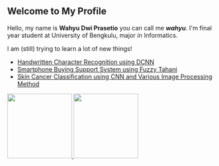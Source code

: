 ## Welcome to My Profile  
Hello, my name is **Wahyu Dwi Prasetio** you can call me ***wahyu***. I'm final year student at University of Bengkulu, major in Informatics. 

I am (still) trying to learn a lot of new things!
- [Handwritten Character Recognition using DCNN](https://github.com/wdprsto/Calistung_processing)
- [Smartphone Buying Support System using Fuzzy Tahani](https://github.com/wdprsto/Fuzzy-Tahani-Pendukung-Pemilihan-Smartphone)
- [Skin Cancer Classification using CNN and Various Image Processing Method](https://github.com/wdprsto/Komparasi-Hasil-Klasifikasi-Kanker-Kulit)

<p align="left">
<a href="https://github.com/wdprsto">
  <img height="150em" src="https://github-readme-stats-eight-theta.vercel.app/api?username=wdprsto&show_icons=true&theme=algolia&include_all_commits=true&count_private=true"/>
  <img height="150em" src="https://github-readme-stats-eight-theta.vercel.app/api/top-langs/?username=wdprsto&layout=compact&langs_count=8&theme=algolia"/>
</a>
</p>

<!--
**wdprsto/wdprsto** is a ✨ _special_ ✨ repository because its `README.md` (this file) appears on your GitHub profile.

Here are some ideas to get you started:

- 🔭 I’m currently working on ...
- 🌱 I’m currently learning ...
- 👯 I’m looking to collaborate on ...
- 🤔 I’m looking for help with ...
- 💬 Ask me about ...
- 📫 How to reach me: ...
- 😄 Pronouns: ...
- ⚡ Fun fact: ...
-->
